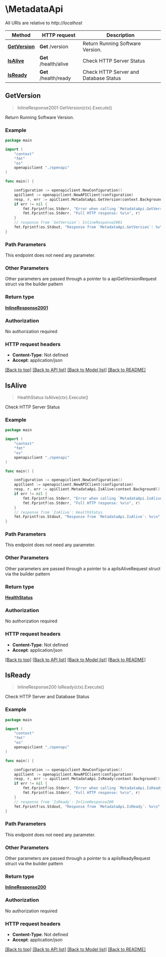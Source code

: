 # \MetadataApi

All URIs are relative to *http://localhost*

Method | HTTP request | Description
------------- | ------------- | -------------
[**GetVersion**](MetadataApi.md#GetVersion) | **Get** /version | Return Running Software Version.
[**IsAlive**](MetadataApi.md#IsAlive) | **Get** /health/alive | Check HTTP Server Status
[**IsReady**](MetadataApi.md#IsReady) | **Get** /health/ready | Check HTTP Server and Database Status



## GetVersion

> InlineResponse2001 GetVersion(ctx).Execute()

Return Running Software Version.



### Example

```go
package main

import (
    "context"
    "fmt"
    "os"
    openapiclient "./openapi"
)

func main() {

    configuration := openapiclient.NewConfiguration()
    apiClient := openapiclient.NewAPIClient(configuration)
    resp, r, err := apiClient.MetadataApi.GetVersion(context.Background()).Execute()
    if err != nil {
        fmt.Fprintf(os.Stderr, "Error when calling `MetadataApi.GetVersion``: %v\n", err)
        fmt.Fprintf(os.Stderr, "Full HTTP response: %v\n", r)
    }
    // response from `GetVersion`: InlineResponse2001
    fmt.Fprintf(os.Stdout, "Response from `MetadataApi.GetVersion`: %v\n", resp)
}
```

### Path Parameters

This endpoint does not need any parameter.

### Other Parameters

Other parameters are passed through a pointer to a apiGetVersionRequest struct via the builder pattern


### Return type

[**InlineResponse2001**](InlineResponse2001.md)

### Authorization

No authorization required

### HTTP request headers

- **Content-Type**: Not defined
- **Accept**: application/json

[[Back to top]](#) [[Back to API list]](../README.md#documentation-for-api-endpoints)
[[Back to Model list]](../README.md#documentation-for-models)
[[Back to README]](../README.md)


## IsAlive

> HealthStatus IsAlive(ctx).Execute()

Check HTTP Server Status



### Example

```go
package main

import (
    "context"
    "fmt"
    "os"
    openapiclient "./openapi"
)

func main() {

    configuration := openapiclient.NewConfiguration()
    apiClient := openapiclient.NewAPIClient(configuration)
    resp, r, err := apiClient.MetadataApi.IsAlive(context.Background()).Execute()
    if err != nil {
        fmt.Fprintf(os.Stderr, "Error when calling `MetadataApi.IsAlive``: %v\n", err)
        fmt.Fprintf(os.Stderr, "Full HTTP response: %v\n", r)
    }
    // response from `IsAlive`: HealthStatus
    fmt.Fprintf(os.Stdout, "Response from `MetadataApi.IsAlive`: %v\n", resp)
}
```

### Path Parameters

This endpoint does not need any parameter.

### Other Parameters

Other parameters are passed through a pointer to a apiIsAliveRequest struct via the builder pattern


### Return type

[**HealthStatus**](HealthStatus.md)

### Authorization

No authorization required

### HTTP request headers

- **Content-Type**: Not defined
- **Accept**: application/json

[[Back to top]](#) [[Back to API list]](../README.md#documentation-for-api-endpoints)
[[Back to Model list]](../README.md#documentation-for-models)
[[Back to README]](../README.md)


## IsReady

> InlineResponse200 IsReady(ctx).Execute()

Check HTTP Server and Database Status



### Example

```go
package main

import (
    "context"
    "fmt"
    "os"
    openapiclient "./openapi"
)

func main() {

    configuration := openapiclient.NewConfiguration()
    apiClient := openapiclient.NewAPIClient(configuration)
    resp, r, err := apiClient.MetadataApi.IsReady(context.Background()).Execute()
    if err != nil {
        fmt.Fprintf(os.Stderr, "Error when calling `MetadataApi.IsReady``: %v\n", err)
        fmt.Fprintf(os.Stderr, "Full HTTP response: %v\n", r)
    }
    // response from `IsReady`: InlineResponse200
    fmt.Fprintf(os.Stdout, "Response from `MetadataApi.IsReady`: %v\n", resp)
}
```

### Path Parameters

This endpoint does not need any parameter.

### Other Parameters

Other parameters are passed through a pointer to a apiIsReadyRequest struct via the builder pattern


### Return type

[**InlineResponse200**](InlineResponse200.md)

### Authorization

No authorization required

### HTTP request headers

- **Content-Type**: Not defined
- **Accept**: application/json

[[Back to top]](#) [[Back to API list]](../README.md#documentation-for-api-endpoints)
[[Back to Model list]](../README.md#documentation-for-models)
[[Back to README]](../README.md)

